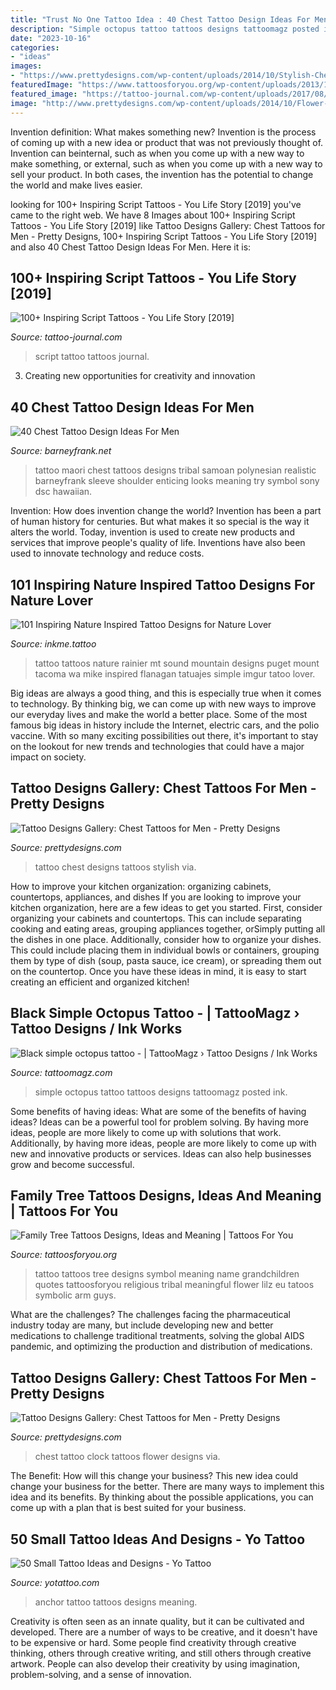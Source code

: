```yaml
---
title: "Trust No One Tattoo Idea : 40 Chest Tattoo Design Ideas For Men"
description: "Simple octopus tattoo tattoos designs tattoomagz posted ink"
date: "2023-10-16"
categories:
- "ideas"
images:
- "https://www.prettydesigns.com/wp-content/uploads/2014/10/Stylish-Chest-Tattoo.jpg"
featuredImage: "https://www.tattoosforyou.org/wp-content/uploads/2013/11/Family-Tree-Tattoos-For-Women.jpg"
featured_image: "https://tattoo-journal.com/wp-content/uploads/2017/08/Script-Tattoo-94.jpg"
image: "http://www.prettydesigns.com/wp-content/uploads/2014/10/Flower-and-Clock-Chest-Tattoo.jpg"
---
```



Invention definition: What makes something new?
Invention is the process of coming up with a new idea or product that was not previously thought of. Invention can beinternal, such as when you come up with a new way to make something, or external, such as when you come up with a new way to sell your product. In both cases, the invention has the potential to change the world and make lives easier.

	

		
looking for 100+ Inspiring Script Tattoos - You Life Story [2019] you've came to the right web. We have 8 Images about 100+ Inspiring Script Tattoos - You Life Story [2019] like Tattoo Designs Gallery: Chest Tattoos for Men - Pretty Designs, 100+ Inspiring Script Tattoos - You Life Story [2019] and also 40 Chest Tattoo Design Ideas For Men. Here it is:
		
    
## 100+ Inspiring Script Tattoos - You Life Story [2019]

<img loading=lazy src="https://tattoo-journal.com/wp-content/uploads/2017/08/Script-Tattoo-94.jpg" onerror="this.onerror=null;this.src='https://tse3.mm.bing.net/th?id=OIP.09DcoN47gsX8lvDfH9exPAHaJQ&amp;pid=15.1';" alt="100+ Inspiring Script Tattoos - You Life Story [2019]">

_Source: tattoo-journal.com_

>script tattoo tattoos journal. 

	

3. Creating new opportunities for creativity and innovation 

    
## 40 Chest Tattoo Design Ideas For Men

<img loading=lazy src="http://www.barneyfrank.net/wp-content/uploads/2015/05/40-Chest-Tattoo-Design-Ideas-For-Men-39.jpg" onerror="this.onerror=null;this.src='https://tse1.mm.bing.net/th?id=OIP.BST3HaZrMgDtsDTtR9ko2QHaJQ&amp;pid=15.1';" alt="40 Chest Tattoo Design Ideas For Men">

_Source: barneyfrank.net_

>tattoo maori chest tattoos designs tribal samoan polynesian realistic barneyfrank sleeve shoulder enticing looks meaning try symbol sony dsc hawaiian. 

	

Invention: How does invention change the world?
Invention has been a part of human history for centuries. But what makes it so special is the way it alters the world. Today, invention is used to create new products and services that improve people's quality of life. Inventions have also been used to innovate technology and reduce costs.

    
## 101 Inspiring Nature Inspired Tattoo Designs For Nature Lover

<img loading=lazy src="https://www.inkme.tattoo/wp-content/uploads/2016/05/Nature-Inspired-tattoo-designs6.jpg?x79615" onerror="this.onerror=null;this.src='https://tse1.mm.bing.net/th?id=OIP.cogzV-KVOKh6fE1VnJtUHgHaLK&amp;pid=15.1';" alt="101 Inspiring Nature Inspired Tattoo Designs for Nature Lover">

_Source: inkme.tattoo_

>tattoo tattoos nature rainier mt sound mountain designs puget mount tacoma wa mike inspired flanagan tatuajes simple imgur tatoo lover. 

	

Big ideas are always a good thing, and this is especially true when it comes to technology. By thinking big, we can come up with new ways to improve our everyday lives and make the world a better place. Some of the most famous big ideas in history include the Internet, electric cars, and the polio vaccine. With so many exciting possibilities out there, it's important to stay on the lookout for new trends and technologies that could have a major impact on society.

    
## Tattoo Designs Gallery: Chest Tattoos For Men - Pretty Designs

<img loading=lazy src="https://www.prettydesigns.com/wp-content/uploads/2014/10/Stylish-Chest-Tattoo.jpg" onerror="this.onerror=null;this.src='https://tse3.mm.bing.net/th?id=OIP.rb6VCkqXM76pz_n2svGHOQHaLI&amp;pid=15.1';" alt="Tattoo Designs Gallery: Chest Tattoos for Men - Pretty Designs">

_Source: prettydesigns.com_

>tattoo chest designs tattoos stylish via. 

	

How to improve your kitchen organization: organizing cabinets, countertops, appliances, and dishes
If you are looking to improve your kitchen organization, here are a few ideas to get you started. First, consider organizing your cabinets and countertops. This can include separating cooking and eating areas, grouping appliances together, orSimply putting all the dishes in one place. Additionally, consider how to organize your dishes. This could include placing them in individual bowls or containers, grouping them by type of dish (soup, pasta sauce, ice cream), or spreading them out on the countertop. Once you have these ideas in mind, it is easy to start creating an efficient and organized kitchen!

    
## Black Simple Octopus Tattoo - | TattooMagz › Tattoo Designs / Ink Works

<img loading=lazy src="https://tattoomagz.com/wp-content/uploads/Tattoos/Black-simple-octopus-tattoo1.jpg" onerror="this.onerror=null;this.src='https://tse2.mm.bing.net/th?id=OIP.QXLnYU3hKHLdjzXogFNK2QHaPZ&amp;pid=15.1';" alt="Black simple octopus tattoo - | TattooMagz › Tattoo Designs / Ink Works">

_Source: tattoomagz.com_

>simple octopus tattoo tattoos designs tattoomagz posted ink. 

	

Some benefits of having ideas: What are some of the benefits of having ideas?
Ideas can be a powerful tool for problem solving. By having more ideas, people are more likely to come up with solutions that work. Additionally, by having more ideas, people are more likely to come up with new and innovative products or services. Ideas can also help businesses grow and become successful.

    
## Family Tree Tattoos Designs, Ideas And Meaning | Tattoos For You

<img loading=lazy src="https://www.tattoosforyou.org/wp-content/uploads/2013/11/Family-Tree-Tattoos-For-Women.jpg" onerror="this.onerror=null;this.src='https://tse3.mm.bing.net/th?id=OIP.jE9KknvR6y5gfxP8d8SmKgHaFj&amp;pid=15.1';" alt="Family Tree Tattoos Designs, Ideas and Meaning | Tattoos For You">

_Source: tattoosforyou.org_

>tattoo tattoos tree designs symbol meaning name grandchildren quotes tattoosforyou religious tribal meaningful flower lilz eu tatoos symbolic arm guys. 

	

What are the challenges?
The challenges facing the pharmaceutical industry today are many, but include developing new and better medications to challenge traditional treatments, solving the global AIDS pandemic, and optimizing the production and distribution of medications.

    
## Tattoo Designs Gallery: Chest Tattoos For Men - Pretty Designs

<img loading=lazy src="http://www.prettydesigns.com/wp-content/uploads/2014/10/Flower-and-Clock-Chest-Tattoo.jpg" onerror="this.onerror=null;this.src='https://tse1.mm.bing.net/th?id=OIP.qysmPDWfmaxzW_qYDkK-MwHaHW&amp;pid=15.1';" alt="Tattoo Designs Gallery: Chest Tattoos for Men - Pretty Designs">

_Source: prettydesigns.com_

>chest tattoo clock tattoos flower designs via. 

	

The Benefit: How will this change your business?
This new idea could change your business for the better. There are many ways to implement this idea and its benefits. By thinking about the possible applications, you can come up with a plan that is best suited for your business.

    
## 50 Small Tattoo Ideas And Designs - Yo Tattoo

<img loading=lazy src="http://yotattoo.com/wp-content/uploads/2016/02/Small-Anchor-Tattoo.jpg" onerror="this.onerror=null;this.src='https://tse3.mm.bing.net/th?id=OIP.hYt4vwBGUawwiwc3qtmP8QHaLH&amp;pid=15.1';" alt="50 Small Tattoo Ideas and Designs - Yo Tattoo">

_Source: yotattoo.com_

>anchor tattoo tattoos designs meaning. 

	

Creativity is often seen as an innate quality, but it can be cultivated and developed. There are a number of ways to be creative, and it doesn't have to be expensive or hard. Some people find creativity through creative thinking, others through creative writing, and still others through creative artwork. People can also develop their creativity by using imagination, problem-solving, and a sense of innovation.

